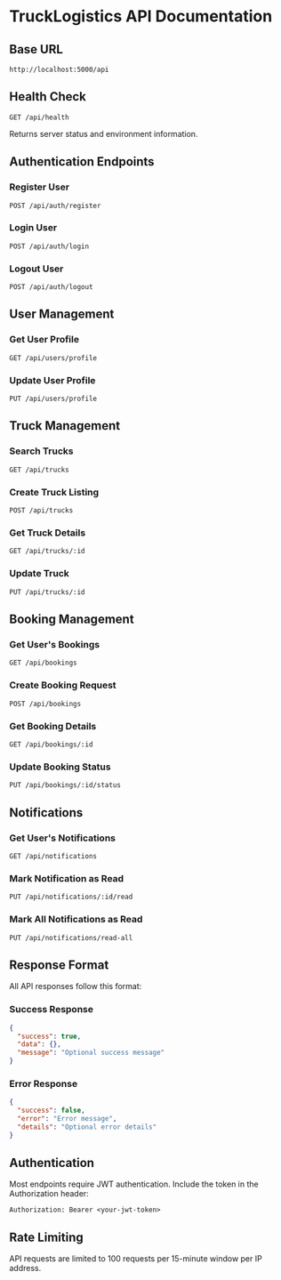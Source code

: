 # TruckLogistics API Documentation

## Base URL
```
http://localhost:5000/api
```

## Health Check
```http
GET /api/health
```

Returns server status and environment information.

## Authentication Endpoints

### Register User
```http
POST /api/auth/register
```

### Login User
```http
POST /api/auth/login
```

### Logout User
```http
POST /api/auth/logout
```

## User Management

### Get User Profile
```http
GET /api/users/profile
```

### Update User Profile
```http
PUT /api/users/profile
```

## Truck Management

### Search Trucks
```http
GET /api/trucks
```

### Create Truck Listing
```http
POST /api/trucks
```

### Get Truck Details
```http
GET /api/trucks/:id
```

### Update Truck
```http
PUT /api/trucks/:id
```

## Booking Management

### Get User's Bookings
```http
GET /api/bookings
```

### Create Booking Request
```http
POST /api/bookings
```

### Get Booking Details
```http
GET /api/bookings/:id
```

### Update Booking Status
```http
PUT /api/bookings/:id/status
```

## Notifications

### Get User's Notifications
```http
GET /api/notifications
```

### Mark Notification as Read
```http
PUT /api/notifications/:id/read
```

### Mark All Notifications as Read
```http
PUT /api/notifications/read-all
```

## Response Format

All API responses follow this format:

### Success Response
```json
{
  "success": true,
  "data": {},
  "message": "Optional success message"
}
```

### Error Response
```json
{
  "success": false,
  "error": "Error message",
  "details": "Optional error details"
}
```

## Authentication

Most endpoints require JWT authentication. Include the token in the Authorization header:

```
Authorization: Bearer <your-jwt-token>
```

## Rate Limiting

API requests are limited to 100 requests per 15-minute window per IP address.
